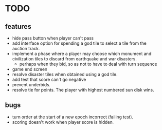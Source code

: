# TODO

## features

- hide pass button when player can't pass
- add interface option for spending a god tile to select a tile from the auction track.
- implement a phase where a player may choose which monument and civilization tiles to discard from earthquake and war disasters.
  - perhaps when they bid, so as not to have to deal with turn sequence
- game end screen
- resolve disaster tiles when obtained using a god tile.
- add test that score can't go negative
- prevent underbids.
- resolve tie for points. The player with highest numbered sun disk wins.

## bugs

- turn order at the start of a new epoch incorrect (failing test).
- scoring doesn't work when player score is hidden.
  